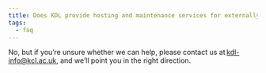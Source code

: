 ```yaml
---
title: Does KDL provide hosting and maintenance services for externally developed digital resources?
tags:
  - faq
---
```


No, but if you’re unsure whether we can help, please contact us at kdl-info@kcl.ac.uk, and we’ll point you in the right direction. 
